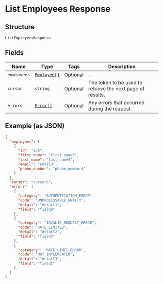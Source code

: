 
# List Employees Response

## Structure

`ListEmployeesResponse`

## Fields

| Name | Type | Tags | Description |
|  --- | --- | --- | --- |
| `employees` | [`Employee[]`](/doc/models/employee.md) | Optional | - |
| `cursor` | `string` | Optional | The token to be used to retrieve the next page of results. |
| `errors` | [`Error[]`](/doc/models/error.md) | Optional | Any errors that occurred during the request. |

## Example (as JSON)

```json
{
  "employees": [
    {
      "id": "id6",
      "first_name": "first_name6",
      "last_name": "last_name4",
      "email": "email0",
      "phone_number": "phone_number4"
    }
  ],
  "cursor": "cursor6",
  "errors": [
    {
      "category": "AUTHENTICATION_ERROR",
      "code": "UNPROCESSABLE_ENTITY",
      "detail": "detail1",
      "field": "field9"
    },
    {
      "category": "INVALID_REQUEST_ERROR",
      "code": "RATE_LIMITED",
      "detail": "detail2",
      "field": "field0"
    },
    {
      "category": "RATE_LIMIT_ERROR",
      "code": "NOT_IMPLEMENTED",
      "detail": "detail3",
      "field": "field1"
    }
  ]
}
```

